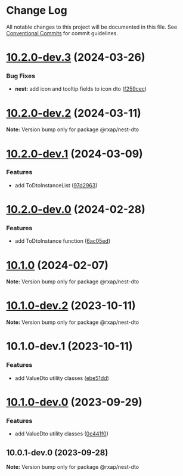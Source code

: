 # Change Log

All notable changes to this project will be documented in this file.
See [Conventional Commits](https://conventionalcommits.org) for commit guidelines.

# [10.2.0-dev.3](https://gitlab.com/rxap/packages/compare/@rxap/nest-dto@10.2.0-dev.2...@rxap/nest-dto@10.2.0-dev.3) (2024-03-26)

### Bug Fixes

- **nest:** add icon and tooltip fields to icon dto ([f259cec](https://gitlab.com/rxap/packages/commit/f259cec54a234aab1126c79cd0a8c555eae49dd4))

# [10.2.0-dev.2](https://gitlab.com/rxap/packages/compare/@rxap/nest-dto@10.2.0-dev.1...@rxap/nest-dto@10.2.0-dev.2) (2024-03-11)

**Note:** Version bump only for package @rxap/nest-dto

# [10.2.0-dev.1](https://gitlab.com/rxap/packages/compare/@rxap/nest-dto@10.2.0-dev.0...@rxap/nest-dto@10.2.0-dev.1) (2024-03-09)

### Features

- add ToDtoInstanceList ([97d2963](https://gitlab.com/rxap/packages/commit/97d29635fd49dff369067d32a7150c6c169af340))

# [10.2.0-dev.0](https://gitlab.com/rxap/packages/compare/@rxap/nest-dto@10.1.0...@rxap/nest-dto@10.2.0-dev.0) (2024-02-28)

### Features

- add ToDtoInstance function ([6ac05ed](https://gitlab.com/rxap/packages/commit/6ac05ed252c669f69b448b7f50409e03c0273814))

# [10.1.0](https://gitlab.com/rxap/packages/compare/@rxap/nest-dto@10.1.0-dev.2...@rxap/nest-dto@10.1.0) (2024-02-07)

**Note:** Version bump only for package @rxap/nest-dto

# [10.1.0-dev.2](https://gitlab.com/rxap/packages/compare/@rxap/nest-dto@10.1.0-dev.1...@rxap/nest-dto@10.1.0-dev.2) (2023-10-11)

**Note:** Version bump only for package @rxap/nest-dto

# 10.1.0-dev.1 (2023-10-11)

### Features

- add ValueDto utility classes ([ebe51dd](https://gitlab.com/rxap/packages/commit/ebe51dd9acfff8b29bb00c58c25272c1ece7594f))

# [10.1.0-dev.0](https://gitlab.com/rxap/packages/compare/@rxap/nest-dto@10.0.1-dev.0...@rxap/nest-dto@10.1.0-dev.0) (2023-09-29)

### Features

- add ValueDto utility classes ([0c441f0](https://gitlab.com/rxap/packages/commit/0c441f01f3021fe1d5ada07045134299ed90e05e))

## 10.0.1-dev.0 (2023-09-28)

**Note:** Version bump only for package @rxap/nest-dto

